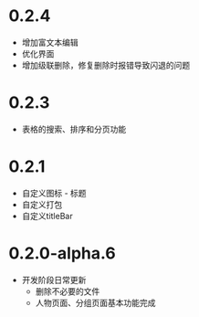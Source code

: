 # 0.2.4

- 增加富文本编辑
- 优化界面
- 增加级联删除，修复删除时报错导致闪退的问题

# 0.2.3

- 表格的搜索、排序和分页功能

# 0.2.1

- 自定义图标 - 标题
- 自定义打包
- 自定义titleBar

# 0.2.0-alpha.6

- 开发阶段日常更新
  - 删除不必要的文件
  - 人物页面、分组页面基本功能完成
